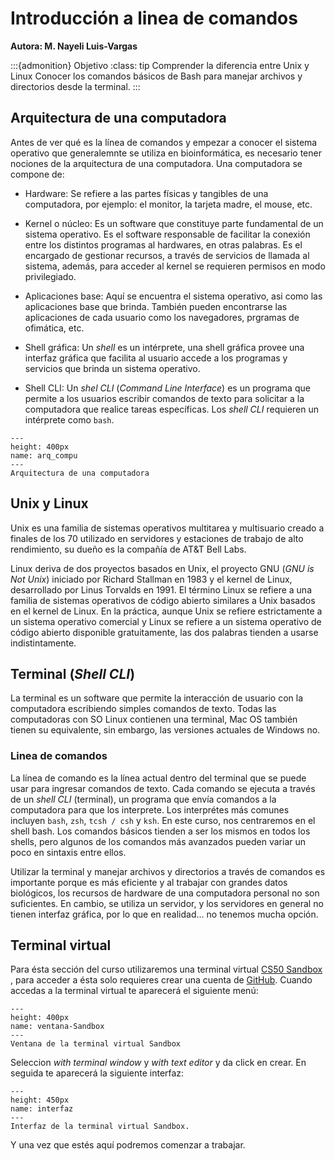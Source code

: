 
# Introducción a linea de comandos
**Autora: M. Nayeli Luis-Vargas**

:::{admonition} Objetivo
:class: tip
Comprender la diferencia entre Unix y Linux
Conocer los comandos básicos de Bash para manejar archivos y directorios desde la terminal.
:::

## Arquitectura de una computadora

Antes de ver qué es la línea de comandos y empezar a conocer el sistema operativo que generalemnte se utiliza en bioinformática, es necesario tener nociones de la arquitectura de una computadora. Una computadora se compone de: 

* Hardware: Se refiere a las partes físicas y tangibles de una computadora, por ejemplo: el monitor, la tarjeta madre, el mouse, etc. 

* Kernel o núcleo: Es un software que constituye parte fundamental de un sistema operativo. Es el software responsable de facilitar la conexión entre los distintos programas al hardwares, en otras palabras. Es el encargado de gestionar recursos, a través de servicios de llamada al sistema, además, para acceder al kernel se requieren permisos en modo privilegiado. 

* Aplicaciones base: Aquí se encuentra el sistema operativo, asi como las aplicaciones base que brinda. También pueden encontrarse las aplicaciones de cada usuario como los navegadores, prgramas de ofimática, etc. 

* Shell gráfica: Un *shell* es un intérprete, una shell gráfica provee una interfaz gráfica que facilita al usuario accede a los programas y servicios que brinda un sistema operativo. 

* Shell CLI: Un *shel CLI* (*Command Line Interface*) es un programa que permite a los usuarios escribir comandos de texto para solicitar a la computadora que realice tareas específicas. Los *shell CLI* requieren un intérprete como `bash`. 

```{figure} ../img/arquitectura_computadora.png
---
height: 400px
name: arq_compu
---
Arquitectura de una computadora
```


## Unix y Linux

Unix es una familia de sistemas operativos multitarea y multisuario creado a finales de los 70 utilizado en servidores y estaciones de trabajo de alto rendimiento, su dueño es la compañía de AT&T Bell Labs.

Linux deriva de dos proyectos basados en Unix, el proyecto GNU (*GNU is Not Unix*) iniciado por Richard Stallman en 1983 y el kernel de Linux, desarrollado por Linus Torvalds en 1991. El término Linux se refiere a una familia de sistemas operativos de código abierto similares a Unix basados en el kernel de Linux. En la práctica, aunque Unix se refiere estrictamente a un sistema operativo comercial y Linux se refiere a un sistema operativo de código abierto disponible gratuitamente, las dos palabras tienden a usarse indistintamente.

## Terminal (*Shell CLI*)

La terminal  es un software que permite la interacción de usuario con la computadora escribiendo simples comandos de texto. Todas las computadoras con SO Linux contienen una terminal, Mac OS también tienen su equivalente, sin embargo, las versiones actuales de Windows no.

### Linea de comandos

La línea de comando es la línea actual dentro del terminal que se puede usar para ingresar comandos de texto. Cada comando se ejecuta a través de un *shell CLI* (terminal), un programa que envía comandos a la computadora para que los interprete. Los interprétes más comunes incluyen `bash`, `zsh`, `tcsh / csh` y `ksh`. En este curso, nos centraremos en el shell bash. Los comandos básicos tienden a ser los mismos en todos los shells, pero algunos de los comandos más avanzados pueden variar un poco en sintaxis entre ellos.

Utilizar la terminal y manejar archivos y directorios a través de comandos es importante porque es más eficiente y al trabajar con grandes datos biológicos, los recursos de hardware de una computadora personal no son suficientes. En cambio, se utiliza un servidor, y los servidores en general no tienen interfaz gráfica, por lo que en realidad... no tenemos mucha opción.

## Terminal virtual

Para ésta sección del curso utilizaremos una terminal virtual <a href = "https://sandbox.cs50.io/">CS50 Sandbox </a>, para acceder a ésta solo requieres crear una cuenta de [GitHub](https://github.com/). Cuando accedas a la terminal virtual te aparecerá el siguiente menú:  

```{figure} ../img/03_explorando_direc/1.png
---
height: 400px
name: ventana-Sandbox
---
Ventana de la terminal virtual Sandbox
```

Seleccion *with terminal window* y *with text editor* y da click en crear. En seguida te aparecerá la siguiente interfaz:

```{figure} ../img/03_explorando_direc/2.png
---
height: 450px
name: interfaz
---
Interfaz de la terminal virtual Sandbox.
```
Y una vez que estés aquí podremos comenzar a trabajar. 